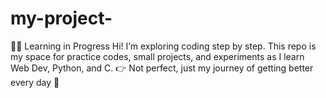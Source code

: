 # my-project-
👨‍💻 Learning in Progress  Hi! I’m exploring coding step by step. This repo is my space for practice codes, small projects, and experiments as I learn Web Dev, Python, and C.  👉 Not perfect, just my journey of getting better every day 🚀
